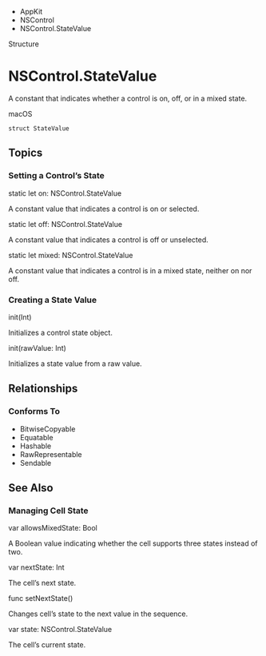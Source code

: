

- AppKit
- NSControl
-  NSControl.StateValue 

Structure

# NSControl.StateValue

A constant that indicates whether a control is on, off, or in a mixed state.

macOS

``` source
struct StateValue
```

## Topics

### Setting a Control’s State

static let on: NSControl.StateValue

A constant value that indicates a control is on or selected.

static let off: NSControl.StateValue

A constant value that indicates a control is off or unselected.

static let mixed: NSControl.StateValue

A constant value that indicates a control is in a mixed state, neither on nor off.

### Creating a State Value

init(Int)

Initializes a control state object.

init(rawValue: Int)

Initializes a state value from a raw value.

## Relationships

### Conforms To

- BitwiseCopyable
- Equatable
- Hashable
- RawRepresentable
- Sendable

## See Also

### Managing Cell State

var allowsMixedState: Bool

A Boolean value indicating whether the cell supports three states instead of two.

var nextState: Int

The cell’s next state.

func setNextState()

Changes cell’s state to the next value in the sequence.

var state: NSControl.StateValue

The cell’s current state.

